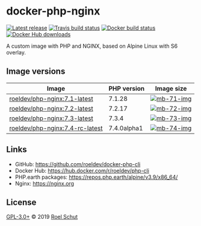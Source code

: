 docker-php-nginx
================

[![Latest release][latest-release-img]][latest-release-url]
[![Travis build status][travis-build-img]][travis-build-url]
[![Docker build status][docker-build-img]][docker-build-url]
[![Docker Hub downloads][docker-pulls-img]][docker-pulls-url]

[latest-release-img]: https://img.shields.io/github/release/roeldev/docker-php-nginx.svg?label=latest
[latest-release-url]: https://github.com/roeldev/docker-php-nginx/releases
[travis-build-img]: https://img.shields.io/travis/roeldev/docker-php-nginx.svg
[travis-build-url]: https://travis-ci.org/roeldev/docker-php-nginx
[docker-build-img]: https://img.shields.io/docker/cloud/build/roeldev/php-nginx.svg
[docker-build-url]: https://hub.docker.com/r/roeldev/php-nginx
[docker-pulls-img]: https://img.shields.io/docker/pulls/roeldev/php-nginx.svg
[docker-pulls-url]: https://hub.docker.com/r/roeldev/php-nginx


A custom image with PHP and NGINX, based on Alpine Linux with S6 overlay.


## Image versions

| Image | PHP version | Image size |
|-------|-------------|------------|
| [roeldev/php-nginx:7.1-latest][docker-tags-url] | 7.1.28 | [![mb-71-img]][mb-71-url]
| [roeldev/php-nginx:7.2-latest][docker-tags-url] | 7.2.17 | [![mb-72-img]][mb-72-url]
| [roeldev/php-nginx:7.3-latest][docker-tags-url] | 7.3.4 | [![mb-73-img]][mb-73-url]
| [roeldev/php-nginx:7.4-rc-latest][docker-tags-url] | 7.4.0alpha1 | [![mb-74-img]][mb-74-url]


[docker-tags-url]: https://hub.docker.com/r/roeldev/php-nginx/tags
[mb-71-img]: https://images.microbadger.com/badges/image/roeldev/php-nginx:7.1-latest.svg
[mb-71-url]: https://microbadger.com/images/roeldev/php-nginx:7.1-latest
[mb-72-img]: https://images.microbadger.com/badges/image/roeldev/php-nginx:7.2-latest.svg
[mb-72-url]: https://microbadger.com/images/roeldev/php-nginx:7.2-latest
[mb-73-img]: https://images.microbadger.com/badges/image/roeldev/php-nginx:7.3-latest.svg
[mb-73-url]: https://microbadger.com/images/roeldev/php-nginx:7.3-latest
[mb-74-img]: https://images.microbadger.com/badges/image/roeldev/php-nginx:7.4-rc-latest.svg
[mb-74-url]: https://microbadger.com/images/roeldev/php-nginx:7.4-rc-latest


## Links
- GitHub: https://github.com/roeldev/docker-php-cli
- Docker Hub: https://hub.docker.com/r/roeldev/php-cli
- PHP.earth packages: https://repos.php.earth/alpine/v3.9/x86_64/
- Nginx: https://nginx.org


## License
[GPL-3.0+](LICENSE) © 2019 [Roel Schut](https://roelschut.nl)
